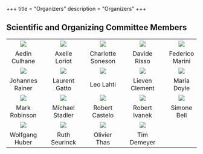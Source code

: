 +++
title = "Organizers"
description = "Organizers"
+++

<!--
## Co-chairs

{{< cochairs >}}
-->

## Scientific and Organizing Committee Members

|       |   |     |   |      |   |      |   |      |
|:-----:|---|:---:|---|:----:|---|:----:|---|:----:|
| ![](../img/organizers/AedinCulhane.png) | &nbsp; | ![](../img/organizers/AxelleLoriot.png) | &nbsp; | ![](../img/organizers/CharlotteSoneson.jpg) | &nbsp; | ![](../img/organizers/DavideRisso.JPG) | &nbsp; | ![](../img/organizers/FedericoMarini.png) |
| Aedin Culhane | &nbsp; | Axelle Loriot | &nbsp; | Charlotte Soneson | &nbsp; | Davide Risso | &nbsp; | Federico Marini |
| ![](../img/organizers/JohannesRainer.jpg) | &nbsp; | ![](../img/organizers/LaurentGatto.png) |  &nbsp; | ![](../img/organizers/LeoLahti.jpg)  | &nbsp; | ![](../img/organizers/LievenClement.jpeg) | &nbsp; | ![](../img/organizers/MariaDoyle.jpeg) |
| Johannes Rainer | &nbsp; | Laurent Gatto | &nbsp; | Leo Lahti | &nbsp; | Lieven Clement | &nbsp; | Maria Doyle |
| ![](../img/organizers/mark.jpg) | &nbsp; | ![](../img/organizers/MStadler_FMI0142.jpg) | &nbsp; | ![](../img/organizers/RobertCastelo.jpeg) | &nbsp; | ![](../img/organizers/ivanekr.jpg)   | &nbsp; | ![](../img/organizers/SimoneBell.jpg) |
Mark Robinson | &nbsp; | Michael Stadler | &nbsp; | Robert Castelo | &nbsp; | Robert Ivanek | &nbsp; | Simone Bell |
| ![](../img/organizers/Wolfgang_Huber.jpg) | &nbsp; | ![](../img/organizers/RuthSeurinck.png ) | &nbsp; | ![](../img/organizers/OlivierThas.png) | &nbsp; | ![](../img/organizers/TimDemeyer.png) |
| Wolfgang Huber | &nbsp; |  Ruth Seurinck | &nbsp; | Olivier Thas | &nbsp; | Tim Demeyer |

<!--
## Co-chairs

|       |   |     |
|:-----:|---|:---:|
| ![](../img/organizers/LeviWaldron.jpg) | &nbsp; | ![](../img/organizers/Aedin.jpg) |
| [Levi Waldron](mailto:lwaldron.research@gmail.com) | &nbsp;  | [Aedin Culhane](mailto:aedin@jimmy.harvard.edu) |

## Organizing committee

|       |   |     |   |      |   |      |   |      |
|:-----:|---|:---:|---|:----:|---|:----:|---|:----:|
| ![](../img/organizers/McDavid_A.jpg) | &nbsp; | ![](../img/organizers/CharlotteSoneson.jpg) | &nbsp; | ![](../img/organizers/feick_erica2020.png) | &nbsp; | ![](../img/organizers/JennyDrnevich.jpg) | &nbsp; | ![](../img/organizers/KevinRueAlbrecht.jpg) |
| Andrew McDavid | &nbsp;  | Charlotte Soneson | &nbsp; | Erica Feick | &nbsp; | Jenny Drnevich | &nbsp; | Kevin Rue-Albrecht |
| ![](../img/organizers/LorenaPantano.jpeg) | &nbsp; | ![](../img/organizers/LoriShepherd.jpg) | &nbsp; | ![](../img/organizers/mahmoud.jpg) | &nbsp; | ![](../img/organizers/MatthewMcCall.jpeg) | &nbsp; | ![](../img/organizers/michaellove.jpeg) |
| Lorena Pantano | &nbsp; | Lori Shepherd | &nbsp; | Mahmoud Ahmed | &nbsp; | Matthew McCall | &nbsp; | Michael Love |
| ![](../img/organizers/MikhailDozmorov.jpg) | &nbsp; | ![](../img/organizers/QianLiu.jpg) | &nbsp; | ![](../img/organizers/RafaelIrizarry.jpg) | &nbsp; | ![](../img/organizers/SeanDavis.png) | &nbsp; | ![](../img/organizers/SimoneBell.jpg) |
| Mikhail Dozmorov | &nbsp; | Qian Liu  | &nbsp;  | Rafael Irizarry | &nbsp; | Sean Davis | &nbsp; | Simone Bell |
| ![](../img/organizers/SiminaBoca.jpg) | &nbsp; | ![](../img/organizers/VincentCarey.png) | &nbsp; |  | &nbsp; |  | &nbsp; |  |
| Simina Boca | &nbsp;  | Vincent Carey | &nbsp; |  | &nbsp; |  | &nbsp; |  |

&nbsp;

- Chelsea Lundstrom
- Glenn Morton
- Jason Wendler
- Jayaram Kancherla
- Joyce Hsiao
- Kayla Interdonato
- Krutika Gaonkar
- Marc Carlson
- Nathan Sheffield
- Tim Triche


* Andrew McDavid
* Charlotte Soneson
* Chelsea Lundstrom
* Erica Feick
* Glenn Morton
* Jason Wendler
* Jayaram Kancherla
* Jenny Drnevich
* Joyce Hsiao
* Kayla Interdonato
* Kevin Rue-Albrecht
* Krutika Gaonkar
* Lorena Pantano
* Lori Shepherd
* Mahmoud Ahmed
* Marc Carlson
* Matthew McCall
* Michael Love
* Mikhail Dozmorov
* Nathan Sheffield
* Qian Liu
* Rafael Irizarry
* Sean Davis
* Simone Bell
* Simina Boca
* Tim Triche
* Vincent Carey
-->
